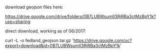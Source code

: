 download geojson files here:

https://drive.google.com/drive/folders/0B7LUBWsumII3RjRBa3ctMzBpY1k?usp=sharing

direct download, working as of 06/2017:

curl -L -o fedland_geojson.tar.gz 'https://drive.google.com/uc?export=download&id=0B7LUBWsumII3RjRBa3ctMzBpY1k'
